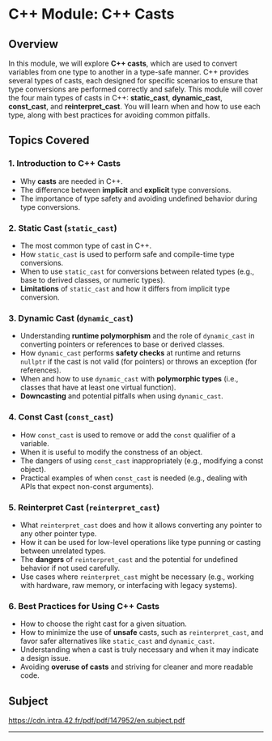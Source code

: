 # C++ Module: C++ Casts

## Overview

In this module, we will explore **C++ casts**, which are used to convert variables from one type to another in a type-safe manner. C++ provides several types of casts, each designed for specific scenarios to ensure that type conversions are performed correctly and safely. This module will cover the four main types of casts in C++: **static_cast**, **dynamic_cast**, **const_cast**, and **reinterpret_cast**. You will learn when and how to use each type, along with best practices for avoiding common pitfalls.

## Topics Covered

### 1. **Introduction to C++ Casts**
- Why **casts** are needed in C++.
- The difference between **implicit** and **explicit** type conversions.
- The importance of type safety and avoiding undefined behavior during type conversions.
  
### 2. **Static Cast (`static_cast`)**
- The most common type of cast in C++.
- How `static_cast` is used to perform safe and compile-time type conversions.
- When to use `static_cast` for conversions between related types (e.g., base to derived classes, or numeric types).
- **Limitations** of `static_cast` and how it differs from implicit type conversion.
  
### 3. **Dynamic Cast (`dynamic_cast`)**
- Understanding **runtime polymorphism** and the role of `dynamic_cast` in converting pointers or references to base or derived classes.
- How `dynamic_cast` performs **safety checks** at runtime and returns `nullptr` if the cast is not valid (for pointers) or throws an exception (for references).
- When and how to use `dynamic_cast` with **polymorphic types** (i.e., classes that have at least one virtual function).
- **Downcasting** and potential pitfalls when using `dynamic_cast`.

### 4. **Const Cast (`const_cast`)**
- How `const_cast` is used to remove or add the `const` qualifier of a variable.
- When it is useful to modify the constness of an object.
- The dangers of using `const_cast` inappropriately (e.g., modifying a const object).
- Practical examples of when `const_cast` is needed (e.g., dealing with APIs that expect non-const arguments).

### 5. **Reinterpret Cast (`reinterpret_cast`)**
- What `reinterpret_cast` does and how it allows converting any pointer to any other pointer type.
- How it can be used for low-level operations like type punning or casting between unrelated types.
- The **dangers** of `reinterpret_cast` and the potential for undefined behavior if not used carefully.
- Use cases where `reinterpret_cast` might be necessary (e.g., working with hardware, raw memory, or interfacing with legacy systems).

### 6. **Best Practices for Using C++ Casts**
- How to choose the right cast for a given situation.
- How to minimize the use of **unsafe** casts, such as `reinterpret_cast`, and favor safer alternatives like `static_cast` and `dynamic_cast`.
- Understanding when a cast is truly necessary and when it may indicate a design issue.
- Avoiding **overuse of casts** and striving for cleaner and more readable code.

## Subject
https://cdn.intra.42.fr/pdf/pdf/147952/en.subject.pdf

---
